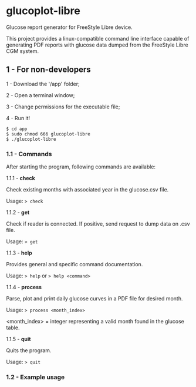 # glucoplot-libre
Glucose report generator for FreeStyle Libre device.

This project provides a linux-compatible command line interface capable of generating PDF reports with glucose data dumped from the FreeStyle Libre CGM system.

## 1 - For non-developers

1 - Download the '/app' folder;

2 - Open a terminal window;

3 - Change permissions for the executable file;

4 - Run it!
```
$ cd app
$ sudo chmod 666 glucoplot-libre
$ ./glucoplot-libre
```

### 1.1 - Commands

After starting the program, following commands are available:

1.1.1 - **check** 

Check existing months with associated year in the glucose.csv file.

Usage: ```> check```

1.1.2 - **get**

Check if reader is connected. If positive, send request to dump data on .csv file.

Usage: ```> get```

1.1.3 - **help**

Provides general and specific command documentation.

Usage: ```> help``` or ```> help <command>``` 

1.1.4 - **process**

Parse, plot and print daily glucose curves in a PDF file for desired month.

Usage: ```> process <month_index>```

<month_index> = integer representing a valid month found in the glucose table.

1.1.5 - **quit**

Quits the program.

Usage: ```> quit```

### 1.2 - Example usage

